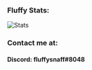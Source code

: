 ### Fluffy Stats:
![Stats](https://github-readme-stats.vercel.app/api?username=FluffySnaff&show_icons=true&theme=onedark)

### Contact me at:
#### Discord: fluffysnaff#8048
